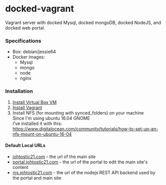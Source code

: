# docked-vagrant
Vagrant server with docked Mysql, docked mongoDB, docked NodeJS, and docked web portal.


<h3>Specifications</h3>

<ul>
    <li>Box: debian/jessie64</li>
    <li>
        Docker images:<br />
        <ul>
            <li>Mysql</li>
            <li>mongo</li>
            <li>node</li>
            <li>nginx</li>
        </ul>
    </li>
</ul>

<h3>Installation</h3>

<ol>
    <li><a href="https://www.virtualbox.org/wiki/Downloads" >Install Virtual Box VM</a></li>
    <li><a href="https://www.vagrantup.com/downloads.html">Install Vagrant</a></li>
    <li>
        Install NFS (for mounting with synced_folders) on your machine<br />
        Since I'm using ubuntu 16.04 GNOME<br />
        I've installed it with this: <br/>
        <a href="https://www.digitalocean.com/community/tutorials/how-to-set-up-an-nfs-mount-on-ubuntu-16-04">https://www.digitalocean.com/community/tutorials/how-to-set-up-an-nfs-mount-on-ubuntu-16-04</a>
    </li>
</ol>



<h4>Default Local URLs</h4>

<ul>
    <li>
        <a href="johtostic21.com">johtostic21.com</a> - the url of the main site
    </li>
    <li>
        <a href="portal.johtostic21.com">portal.johtostic21.com</a> - the url of the portal to edit the main site's content
    </li>
    <li>
        <a href="njs.johtostic21.com">njs.johtostic21.com</a> - the url of the nodejs REST API backend used by the portal and main site
    </li>
</ul>
